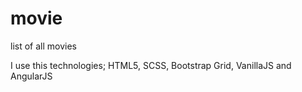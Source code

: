 # movie
 list of all movies

 I use this technologies; HTML5, SCSS, Bootstrap Grid, VanillaJS and AngularJS
